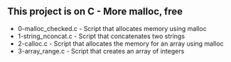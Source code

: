 ## This project is on C - More malloc, free
+ 0-malloc_checked.c - Script that allocates memory using malloc
+ 1-string_nconcat.c - Script that concatenates two strings
+ 2-calloc.c - Script that allocates the memory for an array using malloc
+ 3-array_range.c - Script that creates an array of integers

